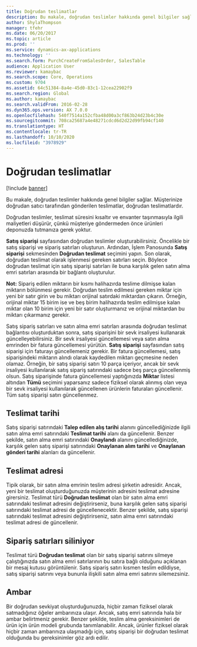 ```yaml
---
title: Doğrudan teslimatlar
description: Bu makale, doğrudan teslimler hakkında genel bilgiler sağlar. Müşterinize doğrudan satıcı tarafından gönderilen teslimatlar, doğrudan teslimatlardır.
author: ShylaThompson
manager: tfehr
ms.date: 06/20/2017
ms.topic: article
ms.prod: ''
ms.service: dynamics-ax-applications
ms.technology: ''
ms.search.form: PurchCreateFromSalesOrder, SalesTable
audience: Application User
ms.reviewer: kamaybac
ms.search.scope: Core, Operations
ms.custom: 9704
ms.assetid: 64c51384-8a4e-45d0-83c1-12cea22902f9
ms.search.region: Global
ms.author: kamaybac
ms.search.validFrom: 2016-02-28
ms.dyn365.ops.version: AX 7.0.0
ms.openlocfilehash: 540f7514a152cfba48d00a3cf863b24d23b4c30e
ms.sourcegitcommit: 708ca25687a4e48271cdcd6d2d22d99fb94cf140
ms.translationtype: HT
ms.contentlocale: tr-TR
ms.lasthandoff: 10/10/2020
ms.locfileid: "3978929"
---
```

# <a name="direct-deliveries"></a>Doğrudan teslimatlar

[!include [banner](../includes/banner.md)]

Bu makale, doğrudan teslimler hakkında genel bilgiler sağlar. Müşterinize doğrudan satıcı tarafından gönderilen teslimatlar, doğrudan teslimatlardır.

Doğrudan teslimler, teslimat süresini kısaltır ve envanter taşınmasıyla ilgili maliyetleri düşürür, çünkü müşteriye göndermeden önce ürünleri deponuzda tutmanıza gerek yoktur.  

**Satış siparişi** sayfasından doğrudan teslimler oluşturabilirsiniz. Öncelikle bir satış siparişi ve sipariş satırları oluşturun. Ardından, İşlem Panosunda **Satış siparişi** sekmesinden **Doğrudan teslimat** seçimini yapın. Son olarak, doğrudan teslimat olarak işlenmesi gereken satırları seçin. Böylece doğrudan teslimat için satış siparişi satırları ile buna karşılık gelen satın alma emri satırları arasında bir bağlantı oluşturulur.  

**Not:** Sipariş edilen miktarın bir kısmı halihazırda teslime dilmişse kalan miktarın bölünmesi gerekir. Doğrudan teslim edilmesi gereken miktar için yeni bir satır girin ve bu miktarı orijinal satırdaki miktardan çıkarın. Örneğin, orijinal miktar 15 birim ise ve beş birim halihazırda teslim edilmişse kalan miktar olan 10 birim için yeni bir satır oluşturmanız ve orijinal miktardan bu miktarı çıkarmanız gerekir.  

Satış sipariş satırları ve satın alma emri satırları arasında doğrudan teslimat bağlantısı oluşturduktan sonra, satış siparişini bir sevk irsaliyesi kullanarak güncelleyebilirsiniz. Bir sevk irsaliyesi güncellemesi veya satın alma emrinden bir fatura güncellemesi yürütün. **Satış siparişi** sayfasından satış siparişi için faturayı güncellemeniz gerekir. Bir fatura güncellemesi, satış siparişindeki miktarın alındı olarak kaydedilen miktarı geçmesine neden olamaz. Örneğin, bir satış siparişi satırı 10 parça içeriyor, ancak bir sevk irsaliyesi kullanılarak satış sipariş satırındaki sadece beş parça güncellenmiş olsun. Satış siparişinde fatura güncellemesi yaptığınızda **Miktar** listesi altından **Tümü** seçimini yaparsanız sadece fiziksel olarak alınmış olan veya bir sevk irsaliyesi kullanılarak güncellenen ürünlerin faturaları güncellenir. Tüm satış siparişi satırı güncellenmez.

## <a name="delivery-date"></a>Teslimat tarihi
Satış siparişi satırındaki **Talep edilen alış tarihi** alanını güncellediğinizde ilgili satın alma emri satırındaki **Teslimat tarihi** alanı da güncellenir. Benzer şekilde, satın alma emri satırındaki **Onaylandı** alanını güncellediğinizde, karşılık gelen satış siparişi satırındaki **Onaylanan alım tarihi** ve **Onaylanan gönderi tarihi** alanları da güncellenir.

## <a name="delivery-address"></a>Teslimat adresi
Tipik olarak, bir satın alma emrinin teslim adresi şirketin adresidir. Ancak, yeni bir teslimat oluşturduğunuzda müşterinin adresini teslimat adresine girersiniz. Teslimat türü **Doğrudan teslimat** olan bir satın alma emri satırındaki teslimat adresini değiştirirseniz, buna karşılık gelen satış siparişi satırındaki teslimat adresi de güncellenecektir. Benzer şekilde, satış siparişi satırındaki teslimat adresini değiştirirseniz, satın alma emri satırındaki teslimat adresi de güncellenir.

## <a name="deleting-order-lines"></a>Sipariş satırları siliniyor
Teslimat türü **Doğrudan teslimat** olan bir satış siparişi satırını silmeye çalıştığınızda satın alma emri satırlarının bu satıra bağlı olduğunu açıklanan bir mesaj kutusu görüntülenir. Satış sipariş satırı kısmen teslim edildiyse, satış siparişi satırını veya bununla ilişkili satın alma emri satırını silemezsiniz.

## <a name="warehouse"></a>Ambar
Bir doğrudan sevkiyat oluşturduğunuzda, hiçbir zaman fiziksel olarak satmadığınız öğeler ambarınıza ulaşır. Ancak, satış emri satırında hala bir ambar belirtmeniz gerekir. Benzer şekilde, teslim alma gereksinimleri de ürün için ürün modeli grubunda tanımlanabilir. Ancak, ürünler fiziksel olarak hiçbir zaman ambarınıza ulaşmadığı için, satış siparişi bir doğrudan teslimat olduğunda bu gereksinimler göz ardı edilir.



